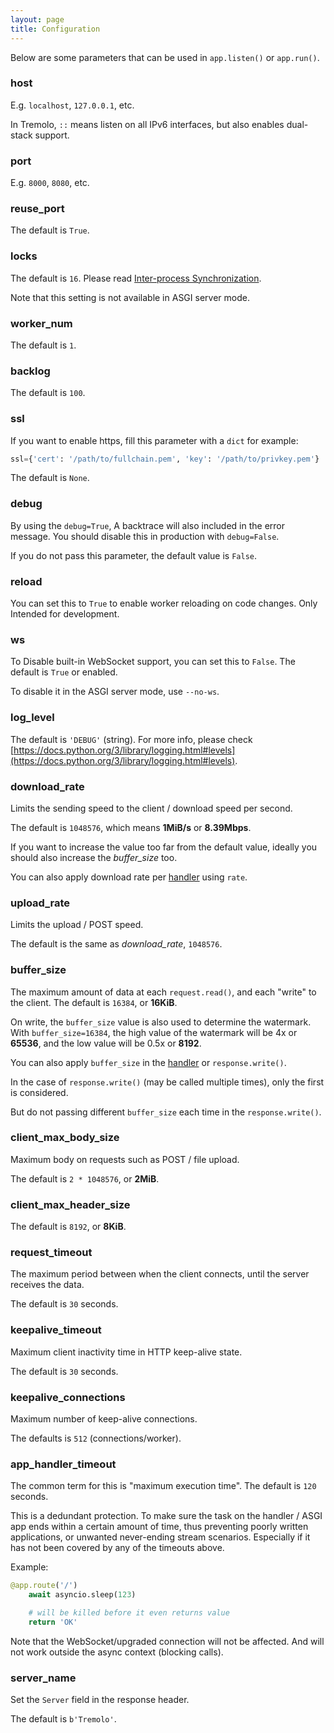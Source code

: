 ```yaml
---
layout: page
title: Configuration
---
```


Below are some parameters that can be used in `app.listen()` or `app.run()`.

### host
E.g. `localhost`, `127.0.0.1`, etc.

In Tremolo, `::` means listen on all IPv6 interfaces, but also enables dual-stack support.

### port
E.g. `8000`, `8080`, etc.

### reuse_port
The default is `True`.

### locks
The default is `16`. Please read [Inter-process Synchronization](inter-process-sync.html#multiple-shared-resources).

Note that this setting is not available in ASGI server mode.

### worker_num
The default is `1`.

### backlog
The default is `100`.

### ssl
If you want to enable https, fill this parameter with a `dict` for example:

```python
ssl={'cert': '/path/to/fullchain.pem', 'key': '/path/to/privkey.pem'}
```

The default is `None`.

### debug
By using the `debug=True`, A backtrace will also included in the error message. You should disable this in production with `debug=False`.

If you do not pass this parameter, the default value is `False`.

### reload
You can set this to `True` to enable worker reloading on code changes. Only Intended for development.

### ws
To Disable built-in WebSocket support, you can set this to `False`. The default is `True` or enabled.

To disable it in the ASGI server mode, use `--no-ws`.

### log_level
The default is `'DEBUG'` (string). For more info, please check [https://docs.python.org/3/library/logging.html#levels](https://docs.python.org/3/library/logging.html#levels).

### download_rate
Limits the sending speed to the client / download speed per second.

The default is `1048576`, which means **1MiB/s** or **8.39Mbps**.

If you want to increase the value too far from the default value, ideally you should also increase the *buffer_size* too.

You can also apply download rate per [handler](handlers.html) using `rate`.

### upload_rate
Limits the upload / POST speed.

The default is the same as *download_rate*, `1048576`.

### buffer_size
The maximum amount of data at each `request.read()`, and each "write" to the client.
The default is `16384`, or **16KiB**.

On write, the `buffer_size` value is also used to determine the watermark.
With `buffer_size=16384`, the high value of the watermark will be 4x or **65536**, and the low value will be 0.5x or **8192**.

You can also apply `buffer_size` in the [handler](handlers.html) or `response.write()`.

In the case of `response.write()` (may be called multiple times), only the first is considered.

But do not passing different `buffer_size` each time in the `response.write()`.

### client_max_body_size
Maximum body on requests such as POST / file upload.

The default is `2 * 1048576`, or **2MiB**.

### client_max_header_size
The default is `8192`, or **8KiB**.

### request_timeout
The maximum period between when the client connects, until the server receives the data.

The default is `30` seconds.

### keepalive_timeout
Maximum client inactivity time in HTTP keep-alive state.

The default is `30` seconds.

### keepalive_connections
Maximum number of keep-alive connections.

The defaults is `512` (connections/worker).

### app_handler_timeout
The common term for this is "maximum execution time". The default is `120` seconds.

This is a dedundant protection. To make sure the task on the handler / ASGI app ends within a certain amount of time, thus preventing poorly written applications, or unwanted never-ending stream scenarios. Especially if it has not been covered by any of the timeouts above.

Example:
```python
@app.route('/')
    await asyncio.sleep(123)

    # will be killed before it even returns value
    return 'OK'
```

Note that the WebSocket/upgraded connection will not be affected. And will not work outside the async context (blocking calls).

### server_name
Set the `Server` field in the response header.

The default is `b'Tremolo'`.
